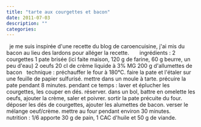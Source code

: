 ```yaml
---
title: "tarte aux courgettes et bacon"
date: 2011-07-03
description: ""
categories: 
---
```


          
 &nbsp;   je me suis inspirée d'une recette du blog de&nbsp;caroencuisine, j'ai mis du bacon au lieu des lardons pour alléger la recette.   &nbsp;      &nbsp;   &nbsp;   ingrédients :   2 courgettes   1 pate brisée (ici faite maison, 120 g de farine, 60 g beurre, un peu d'eau)   2 oeufs   20 cl de crème liquide à 3% MG   200 g d'allumettes de bacon   &nbsp;   technique :   préchauffer le four à 180°C.   faire la pate et l'étaler sur une feuille de papier sulfurisé. mettre dans un moule à tarte.   précuire la pate pendant 8 minutes.   pendant ce temps : laver et éplucher les courgettes, les couper en dés. réserver.   dans un bol, battre en omelette les oeufs, ajouter la crème, saler et poivrer.   sortir la pate précuite du four. déposer les dés de courgettes, ajouter les alumettes de bacon.   verser le mélange oeuf/crème.   mettre au four pendant environ 30 minutes.   &nbsp;   &nbsp;   nutrition : 1/6 apporte 30 g de pain, 1 CAC d'huile et 50 g de viande. 

                          
